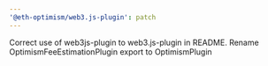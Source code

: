 ```yaml
---
'@eth-optimism/web3.js-plugin': patch
---
```


Correct use of web3js-plugin to web3.js-plugin in README. Rename OptimismFeeEstimationPlugin export to OptimismPlugin
